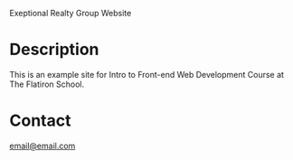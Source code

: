 Exeptional Realty Group Website


# Description

This is an example site for Intro to Front-end Web Development Course at The Flatiron School.

# Contact

email@email.com
